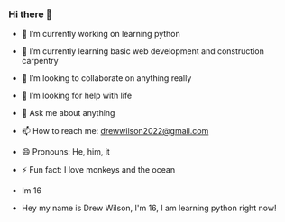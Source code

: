 ### Hi there 👋
- 🔭  I’m currently working on learning python
- 🌱  I’m currently learning basic web development and construction carpentry
- 👯  I’m looking to collaborate on anything really
- 🤔  I’m looking for help with life
- 💬  Ask me about anything
- 📫  How to reach me: [drewwilson2022@gmail.com](mailto:drewwilson2022@gmail.com)
- 😄  Pronouns: He, him, it
- ⚡  Fun fact: I love monkeys and the ocean

- Im 16
- Hey my name is Drew Wilson, I'm 16, I am learning python right now!

